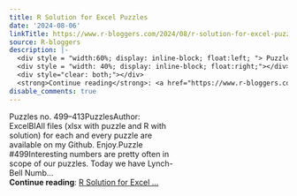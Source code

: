 ```yaml
---
title: R Solution for Excel Puzzles
date: '2024-08-06'
linkTitle: https://www.r-bloggers.com/2024/08/r-solution-for-excel-puzzles-33/
source: R-bloggers
description: |-
  <div style = "width:60%; display: inline-block; float:left; "> Puzzles no. 499–413PuzzlesAuthor: ExcelBIAll files (xlsx with puzzle and R with solution) for each and every puzzle are available on my Github. Enjoy.Puzzle #499Interesting numbers are pretty often in scope of our puzzles. Today we have Lynch-Bell Numb...</div>
  <div style = "width: 40%; display: inline-block; float:right;"></div>
  <div style="clear: both;"></div>
  <strong>Continue reading</strong>: <a href="https://www.r-bloggers.com/2024/08/r-solution-for-excel-puzzles-33/">R Solution for Excel ...
disable_comments: true
---
```

<div style = "width:60%; display: inline-block; float:left; "> Puzzles no. 499–413PuzzlesAuthor: ExcelBIAll files (xlsx with puzzle and R with solution) for each and every puzzle are available on my Github. Enjoy.Puzzle #499Interesting numbers are pretty often in scope of our puzzles. Today we have Lynch-Bell Numb...</div>
<div style = "width: 40%; display: inline-block; float:right;"></div>
<div style="clear: both;"></div>
<strong>Continue reading</strong>: <a href="https://www.r-bloggers.com/2024/08/r-solution-for-excel-puzzles-33/">R Solution for Excel ...